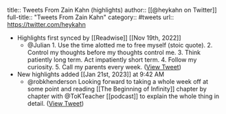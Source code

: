title:: Tweets From Zain Kahn (highlights)
author:: [[@heykahn on Twitter]]
full-title:: "Tweets From Zain Kahn"
category:: #tweets
url:: https://twitter.com/heykahn

- Highlights first synced by [[Readwise]] [[Nov 19th, 2022]]
	- @Julian 1. Use the time alotted me to free myself (stoic quote). 
	  2. Control my thoughts before my thoughts control me. 
	  3. Think patiently long term. Act impatiently short term. 
	  4. Follow my curiosity. 
	  5. Call my parents every week. ([View Tweet](https://twitter.com/heykahn/status/1418329310348419077))
- New highlights added [[Jan 21st, 2023]] at 9:42 AM
	- @robkhenderson Looking forward to taking a whole week off at some point and reading [[The Beginning of Infinity]] chapter by chapter with @ToKTeacher [[podcast]] to explain the whole thing in detail. ([View Tweet](https://twitter.com/heykahn/status/1616562996339265552))